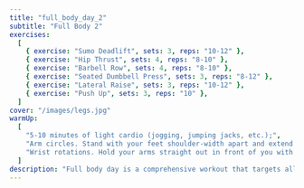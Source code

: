 ```yaml
---
title: "full_body_day_2"
subtitle: "Full Body 2"
exercises:
  [
    { exercise: "Sumo Deadlift", sets: 3, reps: "10-12" },
    { exercise: "Hip Thrust", sets: 4, reps: "8-10" },
    { exercise: "Barbell Row", sets: 4, reps: "8-10" },
    { exercise: "Seated Dumbbell Press", sets: 3, reps: "8-12" },
    { exercise: "Lateral Raise", sets: 3, reps: "10-12" },
    { exercise: "Push Up", sets: 3, reps: "10" },
  ]
cover: "/images/legs.jpg"
warmUp:
  [
    "5-10 minutes of light cardio (jogging, jumping jacks, etc.);",
    "Arm circles. Stand with your feet shoulder-width apart and extend your arms out to the sides. Make small circles with your arms, gradually increasing the size of the circles. Do 10 circles in each direction.",
    "Wrist rotations. Hold your arms straight out in front of you with your palms facing down. Slowly rotate your wrists in a circular motion, making sure to move only your wrists and not your arms. Do 10 circles in each direction.",
  ]
description: "Full body day is a comprehensive workout that targets all major muscle groups, including the chest, back, arms, legs, and core. This type of workout usually involves compound exercises like push-ups, pull-ups, squats, and deadlifts to improve strength, endurance, and overall fitness."
---
```

